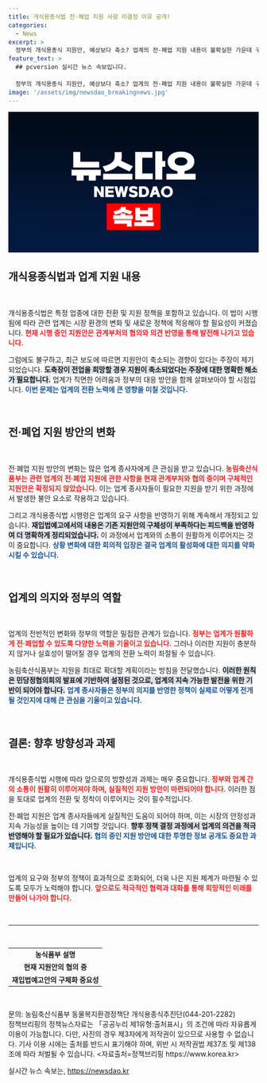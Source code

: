 ```yaml
---
title: 개식용종식법 전·폐업 지원 사항 미결정 이유 공개!
categories:
  - News
excerpt: >
  정부의 개식용종식 지원안, 예상보다 축소? 업계의 전·폐업 지원 내용이 불확실한 가운데 구체적인 방안은 아직 논의 중! 과연 지원이 제대로 이루어질까? 클릭하여 더 알아보세요!
feature_text: >
  ## pcversion 실시간 뉴스 속보입니다.

  정부의 개식용종식 지원안, 예상보다 축소? 업계의 전·폐업 지원 내용이 불확실한 가운데 구체적인 방안은 아직 논의 중! 과연 지원이 제대로 이루어질까? 클릭하여 더 알아보세요!
image: '/assets/img/newsdao_breakingnews.jpg'
---
```


<p><img src="/assets/img/newsdao_breakingnews.jpg" alt="pcversion 속보" /></p>

<h2 data-ke-size="size26">개식용종식법과 업계 지원 내용</h2>

<p data-ke-size="size16">&nbsp;</p>

<p>개식용종식법은 특정 업종에 대한 전환 및 지원 정책을 포함하고 있습니다. 이 법이 시행됨에 따라 관련 업계는 시장 환경의 변화 및 새로운 정책에 적응해야 할 필요성이 커졌습니다. <b><span style="color: #ee2323;">현재 시행 중인 지원안은 관계부처의 협의와 의견 반영을 통해 발전해 나가고 있습니다.</span></b> </p>

<p>그럼에도 불구하고, 최근 보도에 따르면 지원안이 축소되는 경향이 있다는 주장이 제기되었습니다. <b><span style="background-color: #21538527;">도축장이 전업을 희망할 경우 지원이 축소되었다는 주장에 대한 명확한 해소가 필요합니다.</span></b> 업계가 직면한 어려움과 정부의 대응 방안을 함께 살펴보아야 할 시점입니다. <b><span style="color: #1a5490;">이번 문제는 업계의 전환 노력에 큰 영향을 미칠 것입니다.</span></b></p>

<p data-ke-size="size16">&nbsp;</p>

<h2 data-ke-size="size26">전·폐업 지원 방안의 변화</h2>

<p data-ke-size="size16">&nbsp;</p>

<p>전·폐업 지원 방안의 변화는 많은 업계 종사자에게 큰 관심을 받고 있습니다. <b><span style="color: #ee2323;">농림축산식품부는 관련 업계의 전·폐업 지원에 관한 사항을 현재 관계부처와 협의 중이며 구체적인 지원안은 확정되지 않았습니다.</span></b> 이는 업계 종사자들이 필요한 지원을 받기 위한 과정에서 발생한 불안 요소로 작용하고 있습니다.</p>

<p>그리고 개식용종식법 시행령은 업계의 요구 사항을 반영하기 위해 계속해서 개정되고 있습니다. <b><span style="background-color: #21538527;">재입법예고에서의 내용은 기존 지원안의 구체성이 부족하다는 피드백을 반영하여 더 명확하게 정리되었습니다.</span></b> 이 과정에서 업계와의 소통이 원활하게 이루어지는 것이 중요합니다. <b><span style="color: #1a5490;">상황 변화에 대한 회의적 입장은 결국 업계의 활성화에 대한 의지를 약화시킬 수 있습니다.</span></b></p>

<p data-ke-size="size16">&nbsp;</p>

<h2 data-ke-size="size26">업계의 의지와 정부의 역할</h2>

<p data-ke-size="size16">&nbsp;</p>

<p>업계의 전반적인 변화와 정부의 역할은 밀접한 관계가 있습니다. <b><span style="color: #ee2323;">정부는 업계가 원활하게 전·폐업할 수 있도록 다양한 노력을 기울이고 있습니다.</span></b> 그러나 이러한 지원이 충분하지 않거나 실효성이 떨어질 경우 업계의 전환 노력이 좌절될 수 있습니다.</p>

<p>농림축산식품부는 지원을 최대로 확대할 계획이라는 방침을 전달했습니다. <b><span style="background-color: #21538527;">이러한 원칙은 민당정협의회의 발표에 기반하여 설정된 것으로, 업계의 지속 가능한 발전을 위한 기반이 되어야 합니다.</span></b> <b><span style="color: #1a5490;">업계 종사자들은 정부의 의지를 반영한 정책이 실제로 어떻게 전개될 것인지에 대해 큰 관심을 기울이고 있습니다.</span></b></p>

<p data-ke-size="size16">&nbsp;</p>

<h2 data-ke-size="size26">결론: 향후 방향성과 과제</h2>

<p data-ke-size="size16">&nbsp;</p>

<p>개식용종식법 시행에 따라 앞으로의 방향성과 과제는 매우 중요합니다. <b><span style="color: #ee2323;">정부와 업계 간의 소통이 원활히 이루어져야 하며, 실질적인 지원 방안이 마련되어야 합니다.</span></b> 이러한 점을 토대로 업계의 전환 및 정착이 이루어지는 것이 필수적입니다.</p>

<p>전·폐업 지원은 업계 종사자들에게 실질적인 도움이 되어야 하며, 이는 시장의 안정성과 지속 가능성을 높이는 데 기여할 것입니다. <b><span style="background-color: #21538527;">향후 정책 결정 과정에서 업계의 의견을 적극 반영해야 할 필요가 있습니다.</span></b> <b><span style="color: #1a5490;">협의 중인 지원 방안에 대한 투명한 정보 공개도 중요한 과제입니다.</span></b></p>

<p data-ke-size="size16">&nbsp;</p>

<p>업계의 요구와 정부의 정책이 효과적으로 조화되어, 더욱 나은 지원 체계가 마련될 수 있도록 모두가 노력해야 합니다. <b><span style="color: #ee2323;">앞으로도 적극적인 협력과 대화를 통해 희망적인 미래를 만들어 나가야 합니다.</span></b></p>

<p><br></p>

<hr>

<p><br></p>

<table style="width:100%;border-collapse:collapse;">
<tr>
<td style="text-align: center; height: 17px;"><b>농식품부 설명</b></td>
</tr>
<tr>
<td style="text-align: center; height: 17px;"><b>현재 지원안의 협의 중</b></td>
</tr>
<tr>
<td style="text-align: center; height: 17px;"><b>재입법예고안의 구체화 중요성</b></td>
</tr>
</table>

<p data-ke-size="size16">&nbsp;</p>

<p>문의: 농림축산식품부 동물복지환경정책단 개식용종식추진단(044-201-2282)<br />
정책브리핑의 정책뉴스자료는 「공공누리 제1유형:출처표시」의 조건에 따라 자유롭게 이용이 가능합니다. 다만, 사진의 경우 제3자에게 저작권이 있으므로 사용할 수 없습니다. 기사 이용 시에는 출처를 반드시 표기해야 하며, 위반 시 저작권법 제37조 및 제138조에 따라 처벌될 수 있습니다. &lt;자료출처=정책브리핑 https://www.korea.kr></p>
실시간 뉴스 속보는, <a href="https://newsdao.kr" rel="dofollow">https://newsdao.kr</a>


